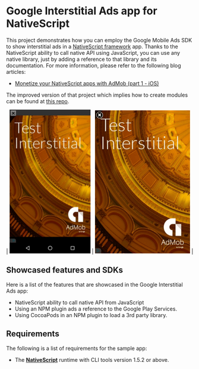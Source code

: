 Google Interstitial Ads app for NativeScript
=============================

This project demonstrates how you can employ the Google Mobile Ads SDK to show interstitial ads in a [NativeScript framework](http://github.com/nativescript/nativescript) app. Thanks to the NativeScript ability to call native API using JavaScript, you can use any native library, just by adding a reference to that library and its documentation. For more information, please refer to the following blog articles:

- [Monetize your NativeScript apps with AdMob (part 1 - iOS)](https://www.nativescript.org/blog/monetize-your-nativescript-apps-with-admob-(part-1---ios))


The improved version of that project which implies how to create modules can be found at [this repo](https://github.com/nikolay-diyanov/sample-googleads-interstitial-mod).


| ![Alt text](/googleads-interstitial-android.png) | ![Alt text](/googleads-interstitial-ios.png) |  

## Showcased features and SDKs

Here is a list of the features that are showcased in the Google Interstitial Ads app:

- NativeScript ability to call native API from JavaScript
- Using an NPM plugin ads a reference to the Google Play Services.
- Using CocoaPods in an NPM plugin to load a 3rd party library.

## Requirements  

The following is a list of requirements for the sample app:

- The [**NativeScript**](http://docs.nativescript.org/setup/quick-setup#the-nativescript-cli) runtime with CLI tools version 1.5.2 or above. 

